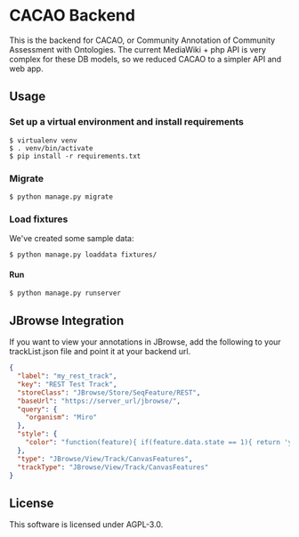 # CACAO Backend

This is the backend for CACAO, or Community Annotation of Community Assessment
with Ontologies. The current MediaWiki + php API is very complex for these DB
models, so we reduced CACAO to a simpler API and web app.

## Usage
### Set up a virtual environment and install requirements
```console
$ virtualenv venv
$ . venv/bin/activate
$ pip install -r requirements.txt
```
### Migrate
```console
$ python manage.py migrate
```
### Load fixtures
We've created some sample data:
```console
$ python manage.py loaddata fixtures/
```
#### Run
```console
$ python manage.py runserver
```

## JBrowse Integration
If you want to view your annotations in JBrowse, add the following to your
trackList.json file and point it at your backend url.

```JSON
{
  "label": "my_rest_track",
  "key": "REST Test Track",
  "storeClass": "JBrowse/Store/SeqFeature/REST",
  "baseUrl": "https://server_url/jbrowse/",
  "query": {
    "organism": "Miro"
  },
  "style": {
    "color": "function(feature){ if(feature.data.state == 1){ return 'yellow'; } if(feature.data.state == 2){ return 'green';} return 'red';}"
  },
  "type": "JBrowse/View/Track/CanvasFeatures",
  "trackType": "JBrowse/View/Track/CanvasFeatures"
}
```

## License
This software is licensed under AGPL-3.0.
